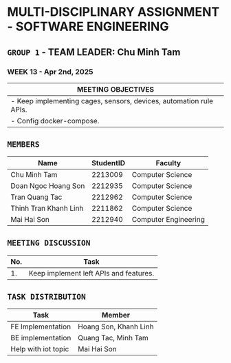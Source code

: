 # MULTI-DISCIPLINARY ASSIGNMENT - SOFTWARE ENGINEERING

## `GROUP 1` - TEAM LEADER: Chu Minh Tam

### WEEK 13 - Apr 2nd, 2025

| MEETING OBJECTIVES                                                 |
| ------------------------------------------------------------------ |
| - Keep implementing cages, sensors, devices, automation rule APIs. |
| - Config docker-compose.                                           |

## `MEMBERS`

| Name                  | StudentID | Faculty              |
| --------------------- | --------- | -------------------- |
| Chu Minh Tam          | 2213009   | Computer Science     |
| Doan Ngoc Hoang Son   | 2212935   | Computer Science     |
| Tran Quang Tac        | 2212962   | Computer Science     |
| Thinh Tran Khanh Linh | 2211862   | Computer Science     |
| Mai Hai Son           | 2212940   | Computer Engineering |

## `MEETING DISCUSSION`

| No. | Task                                   |
| --- | -------------------------------------- |
| 1.  | Keep implement left APIs and features. |

## `TASK DISTRIBUTION`

| Task                | Member                |
| ------------------- | --------------------- |
| FE Implementation   | Hoang Son, Khanh Linh |
| BE implementation   | Quang Tac, Minh Tam   |
| Help with iot topic | Mai Hai Son           |
